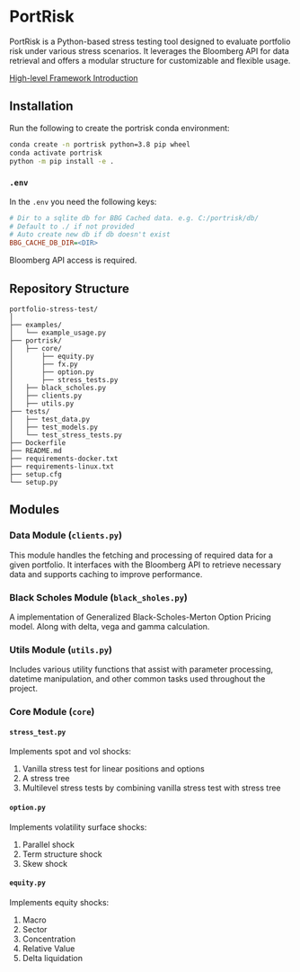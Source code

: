 # PortRisk

PortRisk is a Python-based stress testing tool designed to evaluate portfolio risk under various stress scenarios. It leverages the Bloomberg API for data retrieval and offers a modular structure for customizable and flexible usage.

[High-level Framework Introduction](https://docs.google.com/document/d/1AtpFLNE6FaWGK_ipJyhvnKF6hI-dhDRQBLVtB7vZpWI/edit?usp=sharing)

## Installation

Run the following to create the portrisk conda environment:

```bash
conda create -n portrisk python=3.8 pip wheel
conda activate portrisk
python -m pip install -e .
```

### `.env`

In the `.env` you need the following keys:

```ini
# Dir to a sqlite db for BBG Cached data. e.g. C:/portrisk/db/ 
# Default to ./ if not provided
# Auto create new db if db doesn't exist
BBG_CACHE_DB_DIR=<DIR>
```

Bloomberg API access is required.


## Repository Structure

```
portfolio-stress-test/
│
├── examples/
│   └── example_usage.py
├── portrisk/
│   ├── core/
│       ├── equity.py
│       ├── fx.py
│       ├── option.py
│       ├── stress_tests.py
│   ├── black_scholes.py
│   ├── clients.py
│   ├── utils.py
├── tests/
│   ├── test_data.py
│   ├── test_models.py
│   └── test_stress_tests.py
├── Dockerfile
├── README.md
├── requirements-docker.txt
├── requirements-linux.txt
├── setup.cfg
└── setup.py
```

## Modules

### Data Module (`clients.py`)

This module handles the fetching and processing of required data for a given portfolio. It interfaces with the Bloomberg API to retrieve necessary data and supports caching to improve performance.

### Black Scholes Module (`black_sholes.py`)

A implementation of Generalized Black-Scholes-Merton Option Pricing model. Along with delta, vega and gamma calculation. 

### Utils Module (`utils.py`)

Includes various utility functions that assist with parameter processing, datetime manipulation, and other common tasks used throughout the project.

### Core Module (`core`)

#### `stress_test.py`
Implements spot and vol shocks: 
1. Vanilla stress test for linear positions and options
2. A stress tree
3. Multilevel stress tests by combining vanilla stress test with stress tree

#### `option.py`
Implements volatility surface shocks:
1. Parallel shock
2. Term structure shock
3. Skew shock

#### `equity.py`
Implements equity shocks:
1. Macro
2. Sector
3. Concentration
4. Relative Value
5. Delta liquidation
